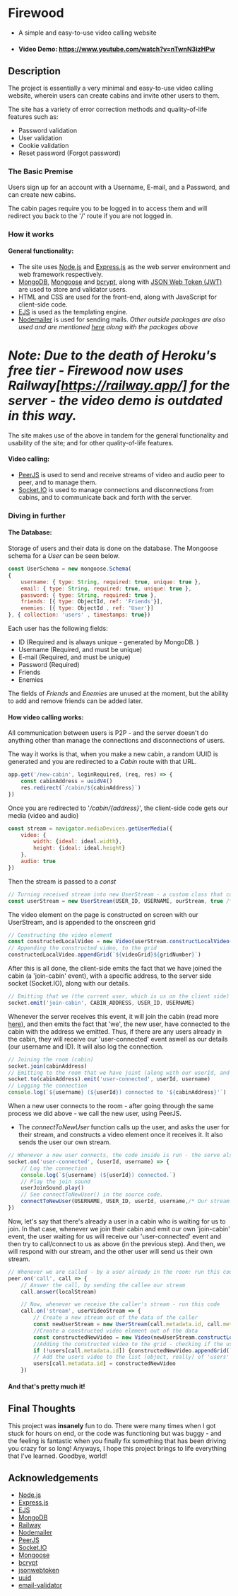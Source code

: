 
# Firewood
- A simple and easy-to-use video calling website

- #### Video Demo: https://www.youtube.com/watch?v=nTwnN3izHPw

## Description

The project is essentially a very minimal and easy-to-use video calling website,
wherein users can create cabins and invite other users to them.

The site has a variety of error correction methods and quality-of-life features such as:
- Password validation
- User validation
- Cookie validation
- Reset password (Forgot password)

### The Basic Premise
Users sign up for an account with a Username, E-mail, and a Password, and can create
new cabins.

The cabin pages require you to be logged in to access them and will redirect you back to the '/' route if you are not logged in.

### How it works
#### General functionality:
- The site uses [Node.js](https://nodejs.org/en/) and [Express.js](https://expressjs.com/) as the web server environment and web framework respectively.
- [MongoDB](https://www.mongodb.com/), [Mongoose](https://mongoosejs.com/) and [bcrypt](https://www.npmjs.com/package/bcrypt), along with [JSON Web Token (JWT)](https://www.npmjs.com/package/jsonwebtoken) are used to store and validator users.
- HTML and CSS are used for the front-end, along with JavaScript for client-side code.
- [EJS](https://ejs.co/) is used as the templating engine.
- [Nodemailer](https://nodemailer.com/) is used for sending mails.
*Other outside packages are also used and are mentioned [here](#acknowledgements) along with the packages above*
# *Note: Due to the death of Heroku's free tier - Firewood now uses Railway[https://railway.app/] for the server - the video demo is outdated in this way.*
The site makes use of the above in tandem for the general functionality and usability of the site; and
for other quality-of-life features.

#### Video calling:
- [PeerJS](https://peerjs.com/) is used to send and receive streams of video and audio peer to peer, and to manage them.
- [Socket.IO](https://socket.io/) is used to manage connections and disconnections from cabins, and to communicate back and forth with the server.

### Diving in further
#### The Database:
Storage of users and their data is done on the database. The Mongoose schema for a *User* can be seen below.
```javascript
const UserSchema = new mongoose.Schema(
{
    username: { type: String, required: true, unique: true },
    email: { type: String, required: true, unique: true },
    password: { type: String, required: true },
    friends: [{ type: ObjectId, ref: 'Friends'}],
    enemies: [{ type: ObjectId , ref: 'User'}]
}, { collection: 'users' , timestamps: true})
```

Each user has the following fields:
- ID (Required and is always unique - generated by MongoDB. )
- Username (Required, and must be unique)
- E-mail (Required, and must be unique)
- Password (Required)
- Friends
- Enemies

The fields of *Friends* and *Enemies* are unused at the moment, but the ability to add and remove friends can be added later.

#### How video calling works:
All communication between users is P2P - and the server doesn't do anything other than manage the connections and disconnections of users.

The way it works is that, when you make a new cabin, a random UUID is generated and you are redirected to a *Cabin* route with that URL.
```javascript
app.get('/new-cabin', loginRequired, (req, res) => {
    const cabinAddress = uuidV4()
    res.redirect(`/cabin/${cabinAddress}`)
})
```

Once you are redirected to '*/cabin/{address}*', the client-side code gets our media (video and audio)
```javascript
const stream = navigator.mediaDevices.getUserMedia({
    video: {
        width: {ideal: ideal.width},
        height: {ideal: ideal.height}
    },
    audio: true
})
```

Then the stream is passed to a *const*
```javascript
// Turning received stream into new UserStream - a custom class that contains data about a stream
const userStream = new UserStream(USER_ID, USERNAME, ourStream, true /* true here means that this is our own stream*/)
```

The video element on the page is constructed on screen with our UserStream, and is appended to the onscreen grid
```javascript
// Constructing the video element
const constructedLocalVideo = new Video(userStream.constructLocalVideo(/* This is the text that the text-box should have ->*/ `You (${USERNAME})`))
// Appending the constructed video, to the grid
constructedLocalVideo.appendGrid(`${videoGrid}${gridNumber}`)
```

After this is all done, the client-side emits the fact that we have joined the cabin (a 'join-cabin' event), with a specific address, to the server side socket (Socket.IO), along with our details.
```javascript
// Emitting that we (the current user, which is us on the client side) have joined this specific cabin; and here are our details (id, username)
socket.emit('join-cabin', CABIN_ADDRESS, USER_ID, USERNAME)
```

Whenever the server receives this event, it will join the cabin (read more [here](https://socket.io/docs/v3/rooms/)), and then emits the fact that 'we', the new user, have connected to the cabin with the address we emitted. Thus, if there are any users already in the cabin, they will receive our 'user-connected' event aswell as our details (our username and ID). It will also log the connection.
```javascript
// Joining the room (cabin)
socket.join(cabinAddress)
// Emitting to the room that we have joint (along with our userId, and username)
socket.to(cabinAddress).emit('user-connected', userId, username)
// Logging the connection
console.log(`${username} (${userId}) connected to '${cabinAddress}'`)
```

When a new user connects to the room - after going through the same process we did above - we call the new user, using PeerJS.
- The *connectToNewUser* function calls up the user, and asks the user for their stream, and constructs a video element once it receives it. It also sends the user our own stream.
```javascript
// Whenever a new user connects, the code inside is run - the serve also passes through to us the username and id of the new user who connected.
socket.on('user-connected', (userId, username) => {
    // Log the connection
    console.log(`${username} (${userId}) connected.`)
    // Play the join sound
    userJoinSound.play()
    // See connectToNewUser() in the source code.
    connectToNewUser(USERNAME, USER_ID, userId, username,/* Our stream -> */ stream)
})
```

Now, let's say that there's already a user in a cabin who is waiting for us to join. In that case, whenever we join their cabin and emit our own 'join-cabin' event, the user waiting for us will receive our 'user-connected' event and then try to call/connect to us as above (in the previous step).
And then, we will respond with our stream, and the other user will send us their own stream.

```javascript
// Whenever we are called - by a user already in the room: run this code.
peer.on('call', call => {
    // Answer the call, by sending the callee our stream
    call.answer(localStream)

    // Now, whenever we receive the caller's stream - run this code
    call.on('stream', userVideoStream => {
        // Create a new stream out of the data of the caller
        const newUserStream = new UserStream(call.metadata.id, call.metadata.username, userVideoStream)
        //Create a constructed video element out of the data
        const constructedNewVideo = new Video(newUserStream.constructLocalVideo())
        //Adding the constructed video to the grid - checking if the user is already added to the grid/alraedy initialized in our 'users' object
        if (!users[call.metadata.id]) {constructedNewVideo.appendGrid(`${videoGrid}${gridNumber}`); calculateGrid()}
        // Add the users video to the list (object, really) of 'users' so that we don't accidentally add multiple of his video elements.
        users[call.metadata.id] = constructedNewVideo
    })
```

#### And that's pretty much it!

## Final Thoughts
This project was **insanely** fun to do. There were many times when I got stuck for hours on end, or the code was functioning but was buggy - and the feeling is fantastic when you finally fix something that has been driving you crazy for so long! Anyways, I hope this project brings to life everything that I've learned. Goodbye, world!

## Acknowledgements

 - [Node.js](https://nodejs.org/en/)
 - [Express.js](https://expressjs.com/)
 - [EJS](https://ejs.co/)
 - [MongoDB](https://www.mongodb.com/)
 - [Railway](https://railway.app/)
 - [Nodemailer](https://nodemailer.com/)
 - [PeerJS](https://peerjs.com/)
 - [Socket.IO](https://socket.io/)
 - [Mongoose](https://mongoosejs.com/)
 - [bcrypt](https://www.npmjs.com/package/bcrypt)
 - [jsonwebtoken](https://www.npmjs.com/package/jsonwebtoken)
 - [uuid](https://www.npmjs.com/package/uuid)
 - [email-validator](https://www.npmjs.com/package/email-validator)
